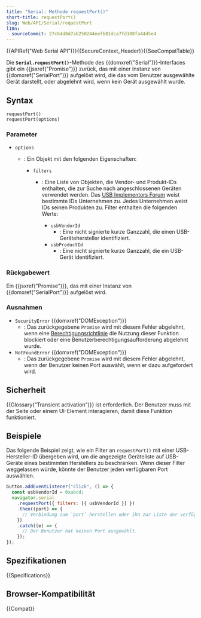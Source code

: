 ```yaml
---
title: "Serial: Methode requestPort()"
short-title: requestPort()
slug: Web/API/Serial/requestPort
l10n:
  sourceCommit: 27c64d8d7ab250244eef681dca7fd108fa44d5e4
---
```


{{APIRef("Web Serial API")}}{{SecureContext_Header}}{{SeeCompatTable}}

Die **`Serial.requestPort()`**-Methode des {{domxref("Serial")}}-Interfaces gibt ein {{jsxref("Promise")}} zurück, das mit einer Instanz von {{domxref("SerialPort")}} aufgelöst wird, die das vom Benutzer ausgewählte Gerät darstellt, oder abgelehnt wird, wenn kein Gerät ausgewählt wurde.

## Syntax

```js-nolint
requestPort()
requestPort(options)
```

### Parameter

- `options`

  - : Ein Objekt mit den folgenden Eigenschaften:

    - `filters`

      - : Eine Liste von Objekten, die Vendor- und Produkt-IDs enthalten, die zur Suche nach angeschlossenen Geräten verwendet werden. Das [USB Implementors Forum](https://www.usb.org/) weist bestimmte IDs Unternehmen zu. Jedes Unternehmen weist IDs seinen Produkten zu. Filter enthalten die folgenden Werte:

        - `usbVendorId`
          - : Eine nicht signierte kurze Ganzzahl, die einen USB-Gerätehersteller identifiziert.
        - `usbProductId`
          - : Eine nicht signierte kurze Ganzzahl, die ein USB-Gerät identifiziert.

### Rückgabewert

Ein {{jsxref("Promise")}}, das mit einer Instanz von {{domxref("SerialPort")}} aufgelöst wird.

### Ausnahmen

- `SecurityError` {{domxref("DOMException")}}
  - : Das zurückgegebene `Promise` wird mit diesem Fehler abgelehnt, wenn eine [Berechtigungsrichtlinie](/de/docs/Web/HTTP/Permissions_Policy) die Nutzung dieser Funktion blockiert oder eine Benutzerberechtigungsaufforderung abgelehnt wurde.
- `NotFoundError` {{domxref("DOMException")}}
  - : Das zurückgegebene `Promise` wird mit diesem Fehler abgelehnt, wenn der Benutzer keinen Port auswählt, wenn er dazu aufgefordert wird.

## Sicherheit

{{Glossary("Transient activation")}} ist erforderlich. Der Benutzer muss mit der Seite oder einem UI-Element interagieren, damit diese Funktion funktioniert.

## Beispiele

Das folgende Beispiel zeigt, wie ein Filter an `requestPort()` mit einer USB-Hersteller-ID übergeben wird, um die angezeigte Geräteliste auf USB-Geräte eines bestimmten Herstellers zu beschränken. Wenn dieser Filter weggelassen würde, könnte der Benutzer jeden verfügbaren Port auswählen.

```js
button.addEventListener("click", () => {
  const usbVendorId = 0xabcd;
  navigator.serial
    .requestPort({ filters: [{ usbVendorId }] })
    .then((port) => {
      // Verbindung zum `port` herstellen oder ihn zur Liste der verfügbaren Ports hinzufügen.
    })
    .catch((e) => {
      // Der Benutzer hat keinen Port ausgewählt.
    });
});
```

## Spezifikationen

{{Specifications}}

## Browser-Kompatibilität

{{Compat}}
